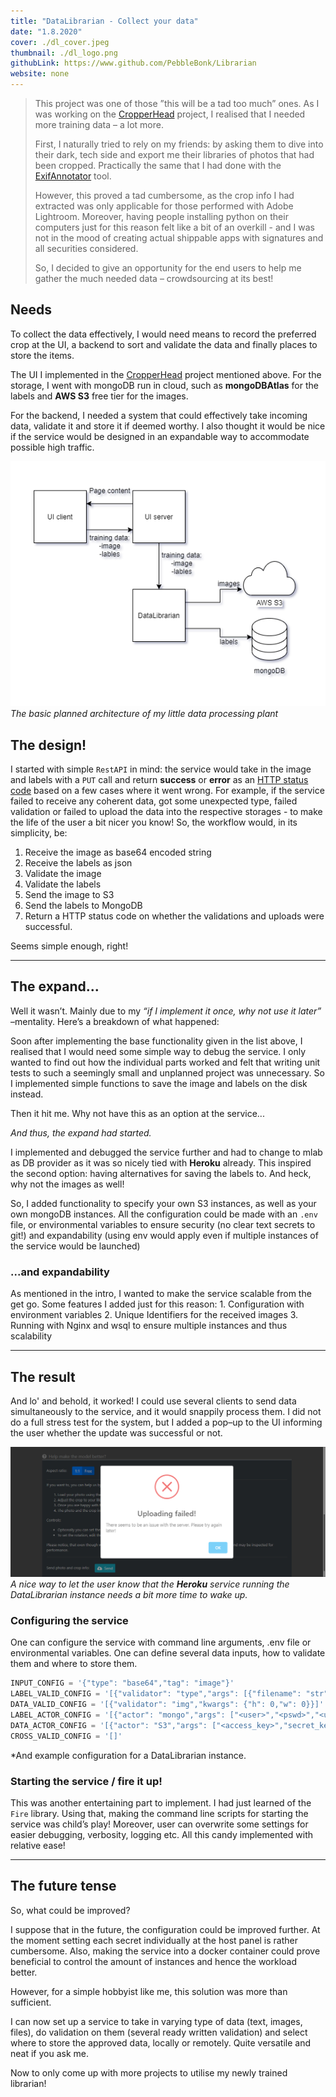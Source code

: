 ```yaml
---
title: "DataLibrarian - Collect your data"
date: "1.8.2020"
cover: ./dl_cover.jpeg
thumbnail: ./dl_logo.png
githubLink: https://www.github.com/PebbleBonk/Librarian
website: none
---
```




>This project was one of those ”this will be a tad too much” ones. As I was working on the [CropperHead](/projects/cropperhead) project, I realised that I needed more training data – a lot more. 
>
>First, I naturally tried to rely on my friends: by asking them to dive into their dark, tech side and export me their libraries of photos that had been cropped. Practically the same that I had done with the [ExifAnnotator](/projects/exifannotator) tool. 
>
>However, this proved a tad cumbersome, as the crop info I had extracted was only applicable for those performed with Adobe Lightroom. Moreover, having people installing python on their computers just for this reason felt like a bit of an overkill - and I was not in the mood of creating actual shippable apps with signatures and all securities considered.
>
>So, I decided to give an opportunity for the end users to help me gather the much needed data – crowdsourcing at its best!


## Needs
To collect the data effectively, I would need means to record the preferred crop at the UI, a backend to sort and validate the data and finally places to store the items. 

The UI I implemented in the [CropperHead](/projects/cropperhead) project mentioned above.  For the storage, I went with mongoDB run in cloud, such as **mongoDBAtlas** for the labels and **AWS S3** free tier for the images.

For the backend, I needed a system that could effectively take incoming data, validate it and store it if deemed worthy. I also thought it would be nice if the service would be designed in an expandable way to accommodate possible high traffic.

![The system, simply](./architecture.png)
*The basic planned architecture of my little data processing plant*

## The design!
I started with simple `RestAPI` in mind: the service would take in the image and labels with a `PUT` call and return **success** or **error** as an [HTTP status code](https://www.restapitutorial.com/httpstatuscodes.html) based on a few cases where it went wrong. For example, if the service failed to receive any coherent data, got some unexpected type, failed validation or failed to upload the data into the respective storages - to make the life of the user a bit nicer you know! So, the workflow would, in its simplicity, be:

1. Receive the image as base64 encoded string
2. Receive the labels as json
3. Validate the image
4. Validate the labels
5. Send the image to S3
6. Send the labels to MongoDB
7. Return a HTTP status code on whether the validations and uploads were successful.

Seems simple enough, right!


---


## The expand...
Well it wasn’t. Mainly due to my *“if I implement it once, why not use it later”* –mentality. Here’s a breakdown of what happened:

Soon after implementing the base functionality given in the list above, I realised that I would need some simple way to debug the service. I only wanted to find out how the individual parts worked and felt that writing unit tests to such a seemingly small and unplanned project was unnecessary. So I implemented simple functions to save the image and labels on the disk instead.

Then it hit me. Why not have this as an option at the service...

*And thus, the expand had started.*

I implemented and debugged the service further and had to change to mlab as DB provider as it was so nicely tied with **Heroku** already. This inspired the second option: having alternatives for saving the labels to. And heck, why not the images as well! 

So, I added functionality to specify your own S3 instances, as well as your own mongoDB instances. All the configuration could be made with an `.env` file, or environmental variables to ensure security  (no clear text secrets to git!) and expandability (using env would apply even if multiple instances of the service would be launched)


### ...and expandability
As mentioned in the intro, I wanted to make the service scalable from the get go. Some features I added just for this reason:
	1. Configuration with environment variables
	2. Unique Identifiers for the received images
	3. Running with Nginx and wsql to ensure multiple instances and thus scalability


---


## The result
And lo' and behold, it worked! I could use several clients to send data simultaneously to the service, and it would snappily process them. I did not do a full stress test for the system, but I added a pop–up to the UI informing the user whether the update was successful or not.

![Task failed successfully](./failed.png)
*A nice way to let the user know that the **Heroku** service running the DataLibrarian instance needs a bit more time to wake up.*

### Configuring the service
One can configure the service with command line arguments, .env file or environmental variables. One can define several data inputs, how to validate them and where to store them.

```py
INPUT_CONFIG = '{"type": "base64","tag": "image"}'
LABEL_VALID_CONFIG = '[{"validator": "type","args": [{"filename": "str","x": "int","y": "int"}]}]'
DATA_VALID_CONFIG = '[{"validator": "img","kwargs": {"h": 0,"w": 0}}]'
LABEL_ACTOR_CONFIG = '[{"actor": "mongo","args": ["<user>","<pswd>","<url>","<db>","<col>"]}]'
DATA_ACTOR_CONFIG = '[{"actor": "S3","args": ["<access_key>","secret_key>","<bucket_name>","images/",""]}]'
CROSS_VALID_CONFIG = '[]'
```
*And example configuration for a DataLibrarian instance.

### Starting the service / fire it up!
This was another entertaining part to implement. I had just learned of the `Fire` library. Using that, making the command line scripts for starting the service was child’s play! Moreover, user can overwrite some settings for easier debugging, verbosity, logging etc. All this candy implemented with relative ease!

---

## The future tense
So, what could be improved?

I suppose that in the future, the configuration could be improved further. At the moment setting each secret individually at the host panel is rather cumbersome. Also, making the service into a docker container could prove beneficial to control the amount of instances and hence the workload better. 

However, for a simple hobbyist like me, this solution was more than sufficient.

I can now set up a service to take in varying type of data (text, images, files), do validation on them (several ready written validation) and select where to store the approved data, locally or remotely. Quite versatile and neat if you ask me.

Now to only come up with more projects to utilise my newly trained librarian!